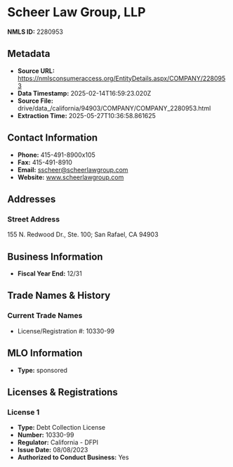 # Scheer Law Group, LLP

**NMLS ID:** 2280953

## Metadata
- **Source URL:** https://nmlsconsumeraccess.org/EntityDetails.aspx/COMPANY/2280953
- **Data Timestamp:** 2025-02-14T16:59:23.020Z
- **Source File:** drive/data_/california/94903/COMPANY/COMPANY_2280953.html
- **Extraction Time:** 2025-05-27T10:36:58.861625

## Contact Information
- **Phone:** 415-491-8900x105
- **Fax:** 415-491-8910
- **Email:** sscheer@scheerlawgroup.com
- **Website:** www.scheerlawgroup.com

## Addresses
### Street Address
155 N. Redwood Dr., Ste. 100; San Rafael, CA 94903

## Business Information
- **Fiscal Year End:** 12/31

## Trade Names & History
### Current Trade Names
- License/Registration #: 10330-99

## MLO Information
- **Type:** sponsored

## Licenses & Registrations

### License 1
- **Type:** Debt Collection License
- **Number:** 10330-99
- **Regulator:** California - DFPI
- **Issue Date:** 08/08/2023
- **Authorized to Conduct Business:** Yes
